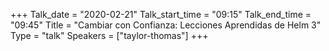 +++
Talk_date = "2020-02-21"
Talk_start_time = "09:15"
Talk_end_time = "09:45"
Title = "Cambiar con Confianza: Lecciones Aprendidas de Helm 3"
Type = "talk"
Speakers = ["taylor-thomas"]
+++
